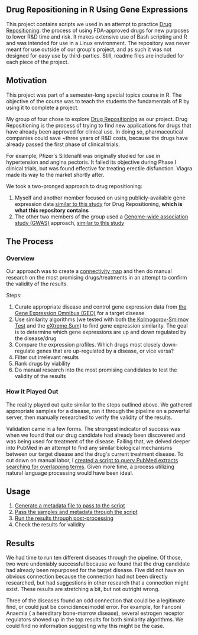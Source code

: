 ## Drug Repositioning in R Using Gene Expressions

This project contains scripts we used in an attempt to practice [Drug Repositioning](https://www.sciencedirect.com/topics/medicine-and-dentistry/drug-repositioning): the process of using FDA-approved drugs for new purposes to lower R&D time and risk. It makes extensive use of Bash scripting and R and was intended for use in a Linux environment. The repository was never meant for use outside of our group's project, and as such it was not designed for easy use by third-parties. Still, readme files are included for each piece of the project.

## Motivation

This project was part of a semester-long special topics course in R. The objective of the course was to teach the students the fundamentals of R by using it to complete a project. 

My group of four chose to explore [Drug Repositioning](https://www.sciencedirect.com/topics/medicine-and-dentistry/drug-repositioning) as our project. Drug Repositioning is the process of trying to find new applications for drugs that have already been approved for clinical use. In doing so, pharmaceutical companies could save ~three years of R&D costs, because the drugs have already passed the first phase of clinical trials. 

For example, Pfizer's Sildenafil was originally studied for use in hypertension and angina pectoris. It failed its objective during Phase I clinical trials, but was found effective for treating erectile disfunction. Viagra made its way to the market shortly after.

We took a two-pronged approach to drug repositioning:

1. Myself and another member focused on using publicly-available gene expression data [similar to this study](https://www.ncbi.nlm.nih.gov/pubmed/17008526/) for Drug Repositioning, **which is what this repository contains**
2. The other two members of the group used a [Genome-wide association study (GWAS)](https://en.wikipedia.org/wiki/Genome-wide_association_study) approach, [similar to this study](https://www.ncbi.nlm.nih.gov/pmc/articles/PMC5724196/)

## The Process

### Overview

Our approach was to create a [connectivity map](https://www.ncbi.nlm.nih.gov/pubmed/17008526) and then do manual research on the most promising drugs/treatments in an attempt to confirm the validity of the results.

Steps:

1. Curate appropriate disease and control gene expression data from [the Gene Expression Omnibus (GEO)](https://www.ncbi.nlm.nih.gov/geo/) for a target disease
2. Use similarity algorithms (we tested with both [the Kolmogorov-Smirnov Test](https://en.wikipedia.org/wiki/Kolmogorov%E2%80%93Smirnov_test) and the [eXtreme Sum](https://www.ncbi.nlm.nih.gov/pmc/articles/PMC4278345/)) to find gene expression similarity. The goal is to determine which gene expressions are up and down regulated by the disease/drug
3. Compare the expression profiles. Which drugs most closely down-regulate genes that are up-regulated by a disease, or vice versa?
4. Filter out irrelevant results
5. Rank drugs by viability
6. Do manual research into the most promising candidates to test the validity of the results

### How it Played Out

The reality played out quite similar to the steps outlined above. We gathered appropriate samples for a disease, ran it through the pipeline on a powerful server, then manually researched to verify the validity of the results.

Validation came in a few forms. The strongest indicator of success was when we found that our drug candidate had already been discovered and was being used for treatment of the disease. Failing that, we delved deeper into PubMed in an attempt to find any similar biological mechanisms between our target disease and the drug's current treatment disease. To cut down on manual labor, I [created a script to query PubMed extracts searching for overlapping terms](post-processing/pubmed-filtering). Given more time, a process utilizing natural language processing would have been ideal.

## Usage

1. [Generate a metadata file to pass to the script](pre-processing/metadata)
2. [Pass the samples and metadata through the script](source/run)
3. [Run the results through post-processing](post-processing)
4. Check the results for validity

## Results

We had time to run ten different diseases through the pipeline. Of those, two were undeniably successful because we found that the drug candidate had already been repurposed for the target disease. Five did not have an obvious connection because the connection had not been directly researched, but had suggestions in other research that a connection might exist. These results are stretching a bit, but not outright wrong. 

Three of the diseases found an odd connection that could be a legitimate find, or could just be coincidence/model error. For example, for Fanconi Anaemia ( a hereditary bone-marrow disease), several estrogen receptor regulators showed up in the top results for both similarity algorithms. We could find no information suggesting why this might be the case.